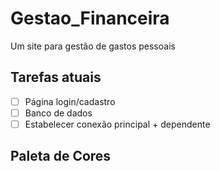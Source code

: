 # Gestao_Financeira
Um site para gestão de gastos pessoais

## Tarefas atuais
- [ ] Página login/cadastro
- [ ] Banco de dados
- [ ] Estabelecer conexão principal + dependente

## Paleta de Cores
